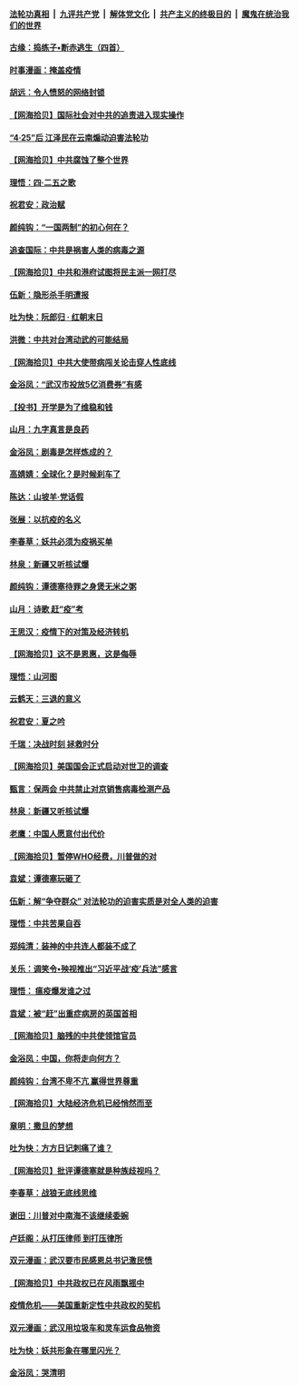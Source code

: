 ####  [法轮功真相](../../../../basic/blob/master/README.md?t=04241601) &nbsp;|&nbsp; [九评共产党](../../../../9ping.md/blob/master/README.md?t=04241601) &nbsp;|&nbsp; [解体党文化](../../../../jtdwh.md/blob/master/README.md?t=04241601)  &nbsp;|&nbsp; [共产主义的终极目的](../../../../gczydzjmd.md/blob/master/README.md?t=04241601) &nbsp;|&nbsp; [魔鬼在统治我们的世界](../../../../mgztzwmdsj.md/blob/master/README.md?t=04241601) 

#### [古缘：捣练子•断赤逃生（四首）](../pages/nsc993/n12056236.md?t=04241601) 

#### [时事漫画：掩盖疫情](../pages/nsc993/n12056208.md?t=04241601) 

#### [胡远：令人愤怒的网络封锁](../pages/nsc993/n12054084.md?t=04241601) 

#### [【网海拾贝】国际社会对中共的追责进入现实操作](../pages/nsc993/n12053870.md?t=04241601) 

#### [“4·25”后 江泽民在云南煽动迫害法轮功](../pages/nsc993/n12052774.md?t=04241601) 

#### [【网海拾贝】中共腐蚀了整个世界](../pages/nsc993/n12051803.md?t=04241601) 

#### [理悟：四·二五之歌](../pages/nsc993/n12051683.md?t=04241601) 

#### [祝君安：政治赋](../pages/nsc993/n12051480.md?t=04241601) 

#### [颜纯钩：“一国两制”的初心何在？](../pages/nsc993/n12050727.md?t=04241601) 

#### [追查国际：中共是祸害人类的病毒之源](../pages/nsc993/n12048938.md?t=04241601) 

#### [【网海拾贝】中共和港府试图将民主派一网打尽](../pages/nsc993/n12048622.md?t=04241601) 

#### [伍新：隐形杀手明遭报](../pages/nsc993/n12047642.md?t=04241601) 

#### [吐为快：阮郎归 · 红朝末日](../pages/nsc993/n12047629.md?t=04241601) 

#### [洪微：中共对台湾动武的可能结局](../pages/nsc993/n12046050.md?t=04241601) 

#### [【网海拾贝】中共大使带病闯关论击穿人性底线](../pages/nsc993/n12045886.md?t=04241601) 

#### [金浴凤：“武汉市投放5亿消费券”有感](../pages/nsc993/n12045563.md?t=04241601) 

#### [【投书】开学是为了维稳和钱](../pages/nsc993/n12045013.md?t=04241601) 

#### [山月：九字真言是良药](../pages/nsc993/n12044842.md?t=04241601) 

#### [金浴凤：剧毒是怎样炼成的？](../pages/nsc993/n12044835.md?t=04241601) 

#### [高婧婧：全球化？是时候刹车了](../pages/nsc993/n12044809.md?t=04241601) 

#### [陈达：山坡羊·党话假](../pages/nsc993/n12044764.md?t=04241601) 

#### [张展：以抗疫的名义](../pages/nsc993/n12044611.md?t=04241601) 

#### [李春草：妖共必须为疫祸买单](../pages/nsc993/n12042505.md?t=04241601) 

#### [林泉：新疆又听核试爆](../pages/nsc993/n12042501.md?t=04241601) 

#### [颜纯钩：谭德塞待罪之身煲无米之粥](../pages/nsc993/n12042390.md?t=04241601) 

#### [山月：诗歌 赶“疫”考](../pages/nsc993/n12041241.md?t=04241601) 

#### [王思汉：疫情下的对策及经济转机](../pages/nsc993/n12041228.md?t=04241601) 

#### [【网海拾贝】这不是恩惠，这是侮辱](../pages/nsc993/n12041118.md?t=04241601) 

#### [理悟：山河图](../pages/nsc993/n12040825.md?t=04241601) 

#### [云鹤天：三退的意义](../pages/nsc993/n12040774.md?t=04241601) 

#### [祝君安：夏之吟](../pages/nsc993/n12040754.md?t=04241601) 

#### [千瑞：决战时刻 拯救时分](../pages/nsc993/n12039912.md?t=04241601) 

#### [【网海拾贝】美国国会正式启动对世卫的调查](../pages/nsc993/n12037727.md?t=04241601) 

#### [甄言：保两会 中共禁止对京销售病毒检测产品](../pages/nsc993/n12037606.md?t=04241601) 

#### [林泉：新疆又听核试爆](../pages/nsc993/n12037325.md?t=04241601) 

#### [老鹰：中国人愿意付出代价](../pages/nsc993/n12035994.md?t=04241601) 

#### [【网海拾贝】暂停WHO经费，川普做的对](../pages/nsc993/n12035636.md?t=04241601) 

#### [袁斌：谭德塞玩砸了](../pages/nsc993/n12035321.md?t=04241601) 

#### [伍新：解“争夺群众” 对法轮功的迫害实质是对全人类的迫害](../pages/nsc993/n12033869.md?t=04241601) 

#### [理悟：中共苦果自吞](../pages/nsc993/n12033842.md?t=04241601) 

#### [郑纯清：装神的中共连人都装不成了](../pages/nsc993/n12033689.md?t=04241601) 

#### [关乐：调笑令•殃视推出“习近平战‘疫’兵法”感言](../pages/nsc993/n12032806.md?t=04241601) 

#### [理悟： 瘟疫爆发谁之过](../pages/nsc993/n12032604.md?t=04241601) 

#### [袁斌：被“赶”出重症病房的英国首相](../pages/nsc993/n12031911.md?t=04241601) 

#### [【网海拾贝】脑残的中共使领馆官员](../pages/nsc993/n12031848.md?t=04241601) 

#### [金浴凤：中国，你将走向何方？](../pages/nsc993/n12029487.md?t=04241601) 

#### [颜纯钩：台湾不卑不亢  赢得世界尊重](../pages/nsc993/n12029336.md?t=04241601) 

#### [【网海拾贝】大陆经济危机已经悄然而至](../pages/nsc993/n12028651.md?t=04241601) 

#### [章明：撒旦的梦想](../pages/nsc993/n12027889.md?t=04241601) 

#### [吐为快：方方日记刺痛了谁？](../pages/nsc993/n12023156.md?t=04241601) 

#### [【网海拾贝】批评谭德塞就是种族歧视吗？](../pages/nsc993/n12022858.md?t=04241601) 

#### [李春草：战狼无底线思维](../pages/nsc993/n12022088.md?t=04241601) 

#### [谢田：川普对中南海不该继续委婉](../pages/nsc993/n12021089.md?t=04241601) 

#### [卢廷阁：从打压律师 到打压律所](../pages/nsc993/n12019704.md?t=04241601) 

#### [双元漫画：武汉要市民感恩总书记激民愤](../pages/nsc993/n12004567.md?t=04241601) 

#### [【网海拾贝】中共政权已在风雨飘摇中](../pages/nsc993/n12018736.md?t=04241601) 

#### [疫情危机——美国重新定性中共政权的契机](../pages/nsc993/n12017853.md?t=04241601) 

#### [双元漫画：武汉用垃圾车和灵车运食品物资](../pages/nsc993/n12004554.md?t=04241601) 

#### [吐为快：妖共形象在哪里闪光？](../pages/nsc993/n12015803.md?t=04241601) 

#### [金浴凤：哭清明](../pages/nsc993/n12015788.md?t=04241601) 

